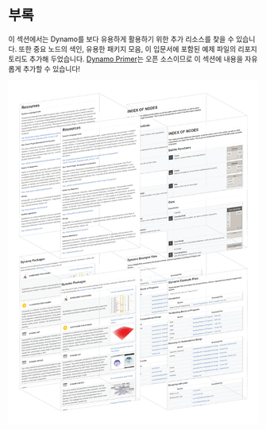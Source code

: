 # 부록

이 섹션에서는 Dynamo를 보다 유용하게 활용하기 위한 추가 리소스를 찾을 수 있습니다. 또한 중요 노드의 색인, 유용한 패키지 모음, 이 입문서에 포함된 예제 파일의 리포지토리도 추가해 두었습니다. [Dynamo Primer](https://github.com/DynamoDS/DynamoPrimer)는 오픈 소스이므로 이 섹션에 내용을 자유롭게 추가할 수 있습니다!

&#x20;

![](./images/a-cover.png)
